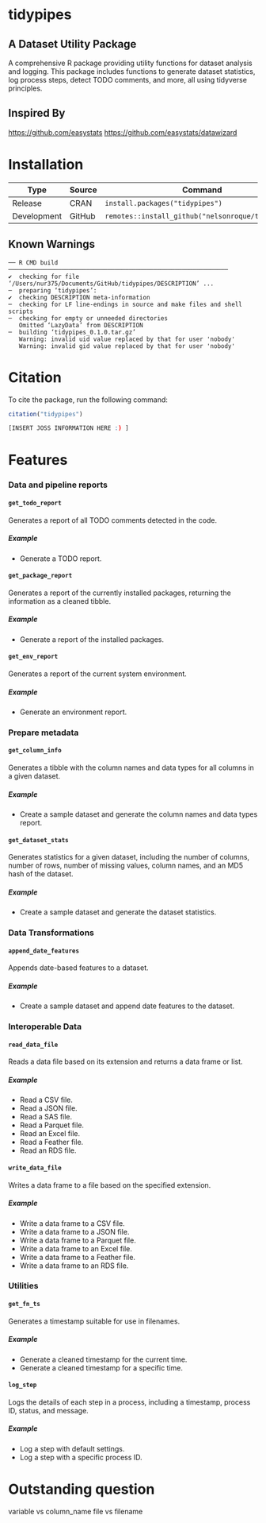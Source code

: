 # tidypipes
## A Dataset Utility Package

A comprehensive R package providing utility functions for dataset analysis and logging. This package includes functions to generate dataset statistics, log process steps, detect TODO comments, and more, all using tidyverse principles.

## Inspired By
https://github.com/easystats
https://github.com/easystats/datawizard

# Installation

| Type | Source | Command |
|----|----|----|
| Release | CRAN | `install.packages("tidypipes")` |
| Development | GitHub | `remotes::install_github("nelsonroque/tidypipes")` |

## Known Warnings

```
── R CMD build ──────────────────────────────────────────────────────────────
✔  checking for file ‘/Users/nur375/Documents/GitHub/tidypipes/DESCRIPTION’ ...
─  preparing ‘tidypipes’:
✔  checking DESCRIPTION meta-information
─  checking for LF line-endings in source and make files and shell scripts
─  checking for empty or unneeded directories
   Omitted ‘LazyData’ from DESCRIPTION
─  building ‘tidypipes_0.1.0.tar.gz’
   Warning: invalid uid value replaced by that for user 'nobody'
   Warning: invalid gid value replaced by that for user 'nobody'
```

# Citation

To cite the package, run the following command:

``` r
citation("tidypipes")

[INSERT JOSS INFORMATION HERE :) ]
```

# Features

### Data and pipeline reports

#### `get_todo_report`

Generates a report of all TODO comments detected in the code.

##### Example

- Generate a TODO report.

#### `get_package_report`

Generates a report of the currently installed packages, returning the information as a cleaned tibble.

##### Example

- Generate a report of the installed packages.

#### `get_env_report`

Generates a report of the current system environment.

##### Example

- Generate an environment report.

### Prepare metadata

#### `get_column_info`

Generates a tibble with the column names and data types for all columns in a given dataset.

##### Example

- Create a sample dataset and generate the column names and data types report.

#### `get_dataset_stats`

Generates statistics for a given dataset, including the number of columns, number of rows, number of missing values, column names, and an MD5 hash of the dataset.

##### Example

- Create a sample dataset and generate the dataset statistics.

### Data Transformations

#### `append_date_features`

Appends date-based features to a dataset.

##### Example

- Create a sample dataset and append date features to the dataset.

### Interoperable Data

#### `read_data_file`

Reads a data file based on its extension and returns a data frame or list.

##### Example

- Read a CSV file.
- Read a JSON file.
- Read a SAS file.
- Read a Parquet file.
- Read an Excel file.
- Read a Feather file.
- Read an RDS file.

#### `write_data_file`

Writes a data frame to a file based on the specified extension.

##### Example

- Write a data frame to a CSV file.
- Write a data frame to a JSON file.
- Write a data frame to a Parquet file.
- Write a data frame to an Excel file.
- Write a data frame to a Feather file.
- Write a data frame to an RDS file.

### Utilities

#### `get_fn_ts`

Generates a timestamp suitable for use in filenames.

##### Example

- Generate a cleaned timestamp for the current time.
- Generate a cleaned timestamp for a specific time.

#### `log_step`

Logs the details of each step in a process, including a timestamp, process ID, status, and message.

##### Example

- Log a step with default settings.
- Log a step with a specific process ID.


# Outstanding question

variable vs column_name
file vs filename
